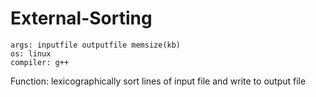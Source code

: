 # External-Sorting
``` 
args: inputfile outputfile memsize(kb)
os: linux
compiler: g++
```
Function: lexicographically sort lines of input file and write to output file
